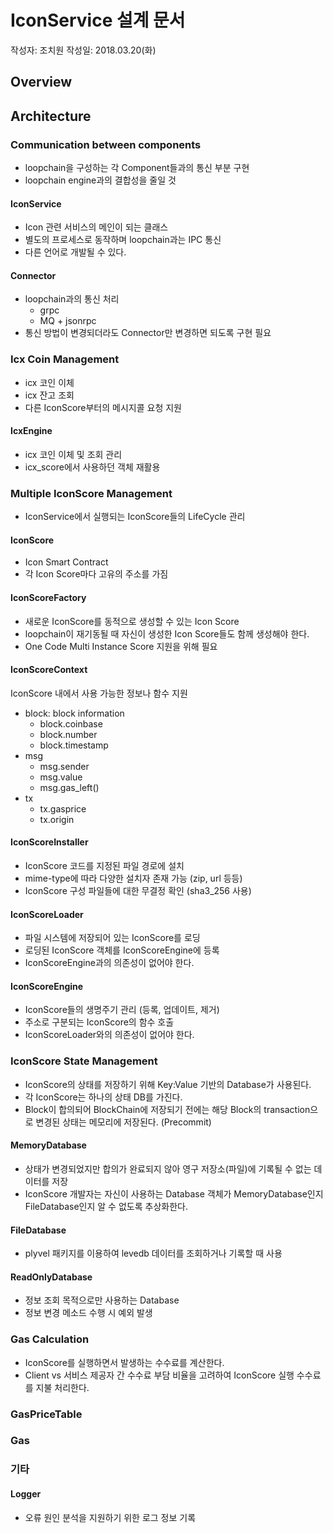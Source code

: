 # IconService 설계 문서

작성자: 조치원
작성일: 2018.03.20(화)

## Overview

## Architecture

### Communication between components

* loopchain을 구성하는 각 Component들과의 통신 부분 구현
* loopchain engine과의 결합성을 줄일 것

#### IconService

* Icon 관련 서비스의 메인이 되는 클래스
* 별도의 프로세스로 동작하며 loopchain과는 IPC 통신
* 다른 언어로 개발될 수 있다.

#### Connector

* loopchain과의 통신 처리
  * grpc
  * MQ + jsonrpc
* 통신 방법이 변경되더라도 Connector만 변경하면 되도록 구현 필요

### Icx Coin Management

* icx 코인 이체
* icx 잔고 조회
* 다른 IconScore부터의 메시지콜 요청 지원

#### IcxEngine

* icx 코인 이체 및 조회 관리
* icx_score에서 사용하던 객체 재활용

### Multiple IconScore Management

* IconService에서 실행되는 IconScore들의 LifeCycle 관리

#### IconScore

* Icon Smart Contract
* 각 Icon Score마다 고유의 주소를 가짐

#### IconScoreFactory

* 새로운 IconScore를 동적으로 생성할 수 있는 Icon Score
* loopchain이 재기동될 때 자신이 생성한 Icon Score들도 함께 생성해야 한다.
* One Code Multi Instance Score 지원을 위해 필요

#### IconScoreContext

IconScore 내에서 사용 가능한 정보나 함수 지원

* block: block information
  * block.coinbase
  * block.number
  * block.timestamp
* msg
  * msg.sender
  * msg.value
  * msg.gas_left()
* tx
  * tx.gasprice
  * tx.origin

#### IconScoreInstaller

* IconScore 코드를 지정된 파일 경로에 설치
* mime-type에 따라 다양한 설치자 존재 가능 (zip, url 등등)
* IconScore 구성 파일들에 대한 무결정 확인 (sha3_256 사용)

#### IconScoreLoader

* 파일 시스템에 저장되어 있는 IconScore를 로딩
* 로딩된 IconScore 객체를 IconScoreEngine에 등록
* IconScoreEngine과의 의존성이 없어야 한다.

#### IconScoreEngine

* IconScore들의 생명주기 관리 (등록, 업데이트, 제거)
* 주소로 구분되는 IconScore의 함수 호출
* IconScoreLoader와의 의존성이 없어야 한다.

### IconScore State Management

* IconScore의 상태를 저장하기 위해 Key:Value 기반의 Database가 사용된다.
* 각 IconScore는 하나의 상태 DB를 가진다.
* Block이 합의되어 BlockChain에 저장되기 전에는 해당 Block의 transaction으로 변경된 상태는 메모리에 저장된다. (Precommit)

#### MemoryDatabase

* 상태가 변경되었지만 합의가 완료되지 않아 영구 저장소(파일)에 기록될 수 없는 데이터를 저장
* IconScore 개발자는 자신이 사용하는 Database 객체가 MemoryDatabase인지 FileDatabase인지 알 수 없도록 추상화한다.

#### FileDatabase

* plyvel 패키지를 이용하여 levedb 데이터를 조회하거나 기록할 때 사용

#### ReadOnlyDatabase

* 정보 조회 목적으로만 사용하는 Database
* 정보 변경 메소드 수행 시 예외 발생

### Gas Calculation

* IconScore를 실행하면서 발생하는 수수료를 계산한다.
* Client vs 서비스 제공자 간 수수료 부담 비율을 고려하여 IconScore 실행 수수료를 지불 처리한다.

### GasPriceTable

### Gas

### 기타

#### Logger

* 오류 원인 분석을 지원하기 위한 로그 정보 기록

